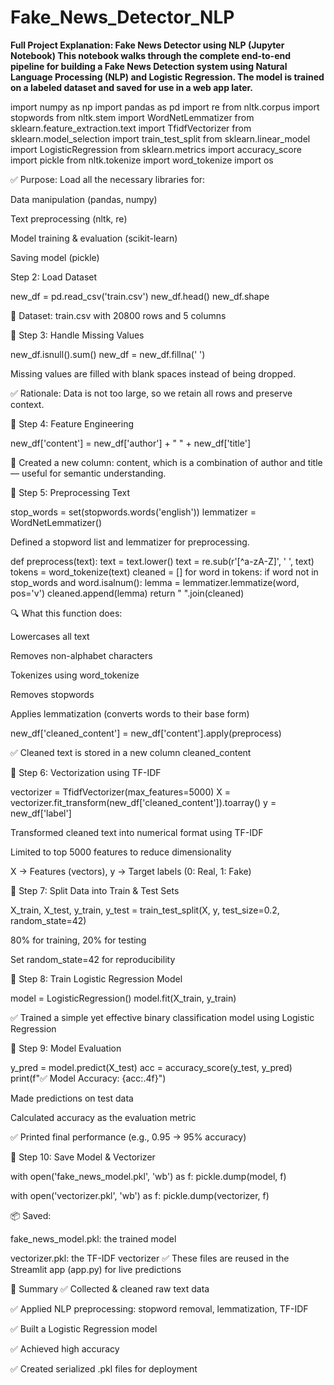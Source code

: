 # Fake_News_Detector_NLP

**Full Project Explanation: Fake News Detector using NLP (Jupyter Notebook)
This notebook walks through the complete end-to-end pipeline for building a Fake News Detection system using Natural Language Processing (NLP) and Logistic Regression. The model is trained on a labeled dataset and saved for use in a web app later.**

import numpy as np
import pandas as pd
import re
from nltk.corpus import stopwords
from nltk.stem import WordNetLemmatizer
from sklearn.feature_extraction.text import TfidfVectorizer
from sklearn.model_selection import train_test_split
from sklearn.linear_model import LogisticRegression
from sklearn.metrics import accuracy_score
import pickle
from nltk.tokenize import word_tokenize
import os

✅ Purpose: Load all the necessary libraries for:

Data manipulation (pandas, numpy)

Text preprocessing (nltk, re)

Model training & evaluation (scikit-learn)

Saving model (pickle)

Step 2: Load Dataset

new_df = pd.read_csv('train.csv')
new_df.head()
new_df.shape

📘 Dataset: train.csv with 20800 rows and 5 columns

🔹 Step 3: Handle Missing Values

new_df.isnull().sum()
new_df = new_df.fillna(' ')

Missing values are filled with blank spaces instead of being dropped.

✅ Rationale: Data is not too large, so we retain all rows and preserve context.

🔹 Step 4: Feature Engineering

new_df['content'] = new_df['author'] + " " + new_df['title']

📌 Created a new column: content, which is a combination of author and title — useful for semantic understanding.

🔹 Step 5: Preprocessing Text

stop_words = set(stopwords.words('english'))
lemmatizer = WordNetLemmatizer()

Defined a stopword list and lemmatizer for preprocessing.

def preprocess(text):
    text = text.lower()
    text = re.sub(r'[^a-zA-Z]', ' ', text)
    tokens = word_tokenize(text)
    cleaned = []
    for word in tokens:
        if word not in stop_words and word.isalnum():
            lemma = lemmatizer.lemmatize(word, pos='v')
            cleaned.append(lemma)
    return " ".join(cleaned)

🔍 What this function does:

Lowercases all text

Removes non-alphabet characters

Tokenizes using word_tokenize

Removes stopwords

Applies lemmatization (converts words to their base form)

new_df['cleaned_content'] = new_df['content'].apply(preprocess)

✅ Cleaned text is stored in a new column cleaned_content

🔹 Step 6: Vectorization using TF-IDF

vectorizer = TfidfVectorizer(max_features=5000)
X = vectorizer.fit_transform(new_df['cleaned_content']).toarray()
y = new_df['label']

Transformed cleaned text into numerical format using TF-IDF

Limited to top 5000 features to reduce dimensionality

X → Features (vectors), y → Target labels (0: Real, 1: Fake)

🔹 Step 7: Split Data into Train & Test Sets

X_train, X_test, y_train, y_test = train_test_split(X, y, test_size=0.2, random_state=42)

80% for training, 20% for testing

Set random_state=42 for reproducibility

🔹 Step 8: Train Logistic Regression Model

model = LogisticRegression()
model.fit(X_train, y_train)

✅ Trained a simple yet effective binary classification model using Logistic Regression

🔹 Step 9: Model Evaluation

y_pred = model.predict(X_test)
acc = accuracy_score(y_test, y_pred)
print(f"✅ Model Accuracy: {acc:.4f}")

Made predictions on test data

Calculated accuracy as the evaluation metric

✅ Printed final performance (e.g., 0.95 → 95% accuracy)

🔹 Step 10: Save Model & Vectorizer

with open('fake_news_model.pkl', 'wb') as f:
    pickle.dump(model, f)

with open('vectorizer.pkl', 'wb') as f:
    pickle.dump(vectorizer, f)

📦 Saved:

fake_news_model.pkl: the trained model

vectorizer.pkl: the TF-IDF vectorizer
✅ These files are reused in the Streamlit app (app.py) for live predictions

🎯 Summary
✅ Collected & cleaned raw text data

✅ Applied NLP preprocessing: stopword removal, lemmatization, TF-IDF

✅ Built a Logistic Regression model

✅ Achieved high accuracy

✅ Created serialized .pkl files for deployment

